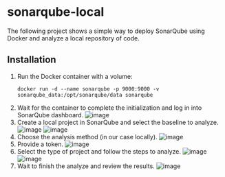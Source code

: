 # sonarqube-local

The following project shows a simple way to deploy SonarQube using Docker and analyze a local repository of code.

## Installation

1. Run the Docker container with a volume:
   ```
   docker run -d --name sonarqube -p 9000:9000 -v sonarqube_data:/opt/sonarqube/data sonarqube
   ```
2. Wait for the container to complete the initialization and log in into SonarQube dashboard.
   ![image](https://github.com/danieljaraba/sonarqube-local/assets/69940328/eff35981-e31a-4f0b-88d0-ee44abd9d5cd)
3. Create a local project in SonarQube and select the baseline to analyze.
   ![image](https://github.com/danieljaraba/sonarqube-local/assets/69940328/fc035feb-987f-45be-b442-5c1756077988)
   ![image](https://github.com/danieljaraba/sonarqube-local/assets/69940328/a7e5fa7f-1b55-431f-8afb-048c703b7c30)
4. Choose the analysis method (in our case locally).
   ![image](https://github.com/danieljaraba/sonarqube-local/assets/69940328/da48915d-439d-410d-8aa3-3477a6ddfb9e)
5. Provide a token.
   ![image](https://github.com/danieljaraba/sonarqube-local/assets/69940328/f4d6cabb-ff68-466b-ab7a-ca7e90417f31)
6. Select the type of project and follow the steps to analyze.
   ![image](https://github.com/danieljaraba/sonarqube-local/assets/69940328/5d328737-3c17-4b53-9eef-7ff9690edf9a)
   ![image](https://github.com/danieljaraba/sonarqube-local/assets/69940328/087dad19-fc0f-426c-97a3-74798fbccba3)
7. Wait to finish the analyze and review the results.
   ![image](https://github.com/danieljaraba/sonarqube-local/assets/69940328/765bc2ec-6367-4388-b94c-a7d3ed9b6729)



